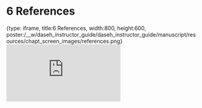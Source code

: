 # 6 References
 
{type: iframe, title:6 References, width:800, height:600, poster:/__w/daseh_instructor_guide/daseh_instructor_guide/manuscript/resources/chapt_screen_images/references.png}
![](https://hutchdatascience.org/daseh_instructor_guide/references.html)
 

 
